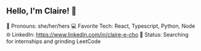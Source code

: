 ## Hello, I'm Claire! 👋
👩 Pronouns: she/her/hers
💻 Favorite Tech: React, Typescript, Python, Node
🌐 LinkedIn: https://www.linkedin.com/in/claire-e-cho
🚦 Status: Searching for internships and grinding LeetCode
<!--
**claireecho/claireecho** is a ✨ _special_ ✨ repository because its `README.md` (this file) appears on your GitHub profile.

Here are some ideas to get you started:

- 🔭 I’m currently working on ...
- 🌱 I’m currently learning ...
- 👯 I’m looking to collaborate on ...
- 🤔 I’m looking for help with ...
- 💬 Ask me about ...
- 📫 How to reach me: ...
- 😄 Pronouns: ...
- ⚡ Fun fact: ...
-->
